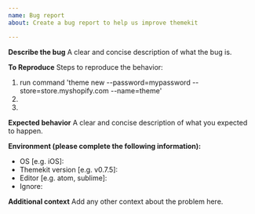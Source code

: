 ```yaml
---
name: Bug report
about: Create a bug report to help us improve themekit

---
```


**Describe the bug**
A clear and concise description of what the bug is.

**To Reproduce**
Steps to reproduce the behavior:
1. run command 'theme new --password=mypassword --store=store.myshopify.com --name=theme'
2. 
3. 

**Expected behavior**
A clear and concise description of what you expected to happen.

**Environment (please complete the following information):**
 - OS [e.g. iOS]:
- Themekit version [e.g. v0.7.5]:
 - Editor [e.g. atom, sublime]:
 - Ignore:

**Additional context**
Add any other context about the problem here.
